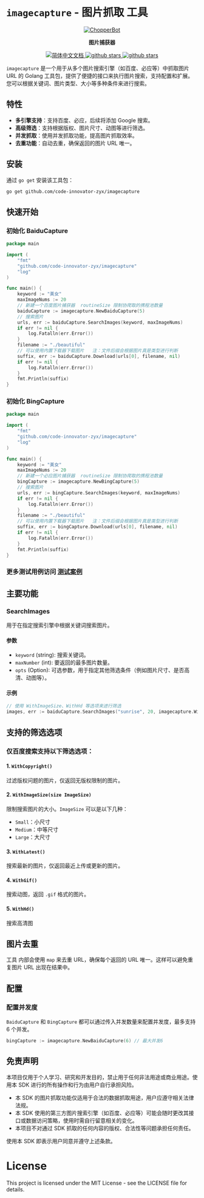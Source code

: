 # `imagecapture` - 图片抓取 工具

<p align="center">
  <a href="https://github.com/code-innovator-zyx/imagecapture">
   <img alt="ChopperBot" src="https://github.com/twj666/ChopperBot-Doc/blob/master/img/logo.png?raw=true">
  </a>
</p>

<p align="center">
  <strong>图片捕获器</strong>
</p>


<p align="center">
  <a href="https://github.com/code-innovator-zyx/wechat-gptbot/blob/main/README.md">
    <img src="https://img.shields.io/badge/文档-简体中文-blue.svg" alt="简体中文文档" />
  </a>

  <a target="_blank" href='https://github.com/code-innovator-zyx/imagecapture'>
        <img src="https://img.shields.io/github/stars/code-innovator-zyx/imagecapture.svg" alt="github stars"/>
   </a>

   <a target="_blank" href=''>
        <img src="https://img.shields.io/badge/Process-Developing-yellow" alt="github stars"/>
   </a>
</p>

`imagecapture` 是一个用于从多个图片搜索引擎（如百度、必应等）中抓取图片 URL 的 Golang
工具包，提供了便捷的接口来执行图片搜索，支持配置和扩展。您可以根据关键词、图片类型、大小等多种条件来进行搜索。

## 特性

- **多引擎支持**：支持百度、必应，后续将添加 Google 搜索。
- **高级筛选**：支持根据版权、图片尺寸、动图等进行筛选。
- **并发抓取**：使用并发抓取功能，提高图片抓取效率。
- **去重功能**：自动去重，确保返回的图片 URL 唯一。

## 安装

通过 `go get` 安装该工具包：

```bash
go get github.com/code-innovator-zyx/imagecapture
```

## 快速开始

### 初始化 BaiduCapture

```go
package main

import (
	"fmt"
	"github.com/code-innovator-zyx/imagecapture"
	"log"
)

func main() {
	keyword := "美女"
	maxImageNums := 20
	// 新建一个百度图片捕获器  routineSize 限制协爬取的携程池数量
	baiduCapture := imagecapture.NewBaiduCapture(5)
	// 搜索图片
	urls, err := baiduCapture.SearchImages(keyword, maxImageNums)
	if err != nil {
		log.Fatalln(err.Error())
	}
	filename := "./beautiful"
	// 可以使用内置下载器下载图片   注：文件后缀会根据图片真是类型进行判断
	suffix, err := baiduCapture.Download(urls[0], filename, nil)
	if err != nil {
		log.Fatalln(err.Error())
	}
	fmt.Println(suffix)
}

```

### 初始化 BingCapture

```go
package main

import (
	"fmt"
	"github.com/code-innovator-zyx/imagecapture"
	"log"
)

func main() {
	keyword := "美女"
	maxImageNums := 20
	// 新建一个必应图片捕获器  routineSize 限制协爬取的携程池数量
	bingCapture := imagecapture.NewBingCapture(5)
	// 搜索图片
	urls, err := bingCapture.SearchImages(keyword, maxImageNums)
	if err != nil {
		log.Fatalln(err.Error())
	}
	filename := "./beautiful"
	// 可以使用内置下载器下载图片   注：文件后缀会根据图片真是类型进行判断
	suffix, err := bingCapture.Download(urls[0], filename, nil)
	if err != nil {
		log.Fatalln(err.Error())
	}
	fmt.Println(suffix)
}
```

### 更多测试用例访问 [测试案例]([https://github.com/code-innovator-zyx/imagecapture/tree/main/test])

## 主要功能

### SearchImages

用于在指定搜索引擎中根据关键词搜索图片。

#### 参数

- `keyword` (string): 搜索关键词。
- `maxNumber` (int): 要返回的最多图片数量。
- `opts` (Option): 可选参数，用于指定其他筛选条件（例如图片尺寸、是否高清、动图等）。

#### 示例

```go
// 使用 WithImageSize、WithHd 等选项来进行筛选
images, err := baiduCapture.SearchImages("sunrise", 20, imagecapture.WithHd(), imagecapture.WithImageSize(imagecapture.Medium))
```

## 支持的筛选选项

### 仅百度搜索支持以下筛选选项：

#### 1. `WithCopyright()`

过滤版权问题的图片，仅返回无版权限制的图片。

#### 2. `WithImageSize(size ImageSize)`

限制搜索图片的大小。`ImageSize` 可以是以下几种：

- `Small`：小尺寸
- `Medium`：中等尺寸
- `Large`：大尺寸

#### 3. `WithLatest()`

搜索最新的图片，仅返回最近上传或更新的图片。

#### 4. `WithGif()`

搜索动图，返回 `.gif` 格式的图片。

#### 5. `WithHd()`

搜索高清图

## 图片去重

工具 内部会使用 `map` 来去重 URL，确保每个返回的 URL 唯一。这样可以避免重复图片 URL 出现在结果中。

## 配置

### 配置并发度

`BaiduCapture` 和 `BingCapture` 都可以通过传入并发数量来配置并发度，最多支持 6 个并发。

```go
bingCapture := imagecapture.NewBaiduCapture(6) // 最大并发6
```

## 免责声明

本项目仅用于个人学习、研究和开发目的，禁止用于任何非法用途或商业用途。使用本 SDK 进行的所有操作和行为由用户自行承担风险。

- 本 SDK 的图片抓取功能仅适用于合法的数据抓取用途，用户应遵守相关法律法规。
- 本 SDK 使用的第三方图片搜索引擎（如百度、必应等）可能会随时更改其接口或数据访问策略，使用时需自行留意相关的变化。
- 本项目不对通过 SDK 抓取的任何内容的版权、合法性等问题承担任何责任。

使用本 SDK 即表示用户同意并遵守上述条款。

# License

This project is licensed under the MIT License - see the LICENSE file for details.